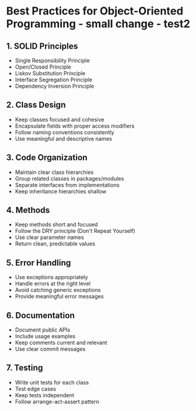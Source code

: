 # Best Practices for Object-Oriented Programming - small change - test2

## 1. SOLID Principles
- Single Responsibility Principle
- Open/Closed Principle
- Liskov Substitution Principle
- Interface Segregation Principle
- Dependency Inversion Principle

## 2. Class Design
- Keep classes focused and cohesive
- Encapsulate fields with proper access modifiers
- Follow naming conventions consistently
- Use meaningful and descriptive names

## 3. Code Organization
- Maintain clear class hierarchies
- Group related classes in packages/modules
- Separate interfaces from implementations
- Keep inheritance hierarchies shallow

## 4. Methods
- Keep methods short and focused
- Follow the DRY principle (Don't Repeat Yourself)
- Use clear parameter names
- Return clean, predictable values

## 5. Error Handling
- Use exceptions appropriately
- Handle errors at the right level
- Avoid catching generic exceptions
- Provide meaningful error messages

## 6. Documentation
- Document public APIs
- Include usage examples
- Keep comments current and relevant
- Use clear commit messages

## 7. Testing
- Write unit tests for each class
- Test edge cases
- Keep tests independent
- Follow arrange-act-assert pattern